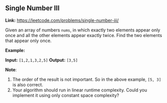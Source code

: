 ## Single Number III

**Link:** https://leetcode.com/problems/single-number-iii/

Given an array of numbers `nums`, in which exactly two elements appear only once and all the other elements appear exactly twice. Find the two elements that appear only once.

**Example:**

**Input:**  `[1,2,1,3,2,5]`
**Output:** `[3,5]`

**Note**:

1.  The order of the result is not important. So in the above example, `[5, 3]` is also correct.
2.  Your algorithm should run in linear runtime complexity. Could you implement it using only constant space complexity?